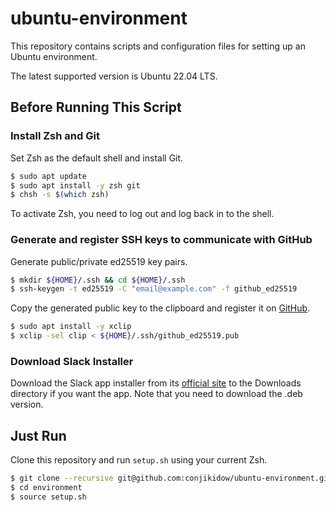 # ubuntu-environment
This repository contains scripts and configuration files for setting up an Ubuntu environment.

The latest supported version is Ubuntu 22.04 LTS.

## Before Running This Script
### Install Zsh and Git

Set Zsh as the default shell and install Git.

```bash
$ sudo apt update
$ sudo apt install -y zsh git
$ chsh -s $(which zsh)
```

To activate Zsh, you need to log out and log back in to the shell.

### Generate and register SSH keys to communicate with GitHub

Generate public/private ed25519 key pairs.

```zsh
$ mkdir ${HOME}/.ssh && cd ${HOME}/.ssh
$ ssh-keygen -t ed25519 -C "email@example.com" -f github_ed25519
```

Copy the generated public key to the clipboard and register it on [GitHub](https://github.com/settings/keys).

```zsh
$ sudo apt install -y xclip
$ xclip -sel clip < ${HOME}/.ssh/github_ed25519.pub
```

### Download Slack Installer

Download the Slack app installer from its [official site](https://slack.com/downloads/linux) to the Downloads directory if you want the app.
Note that you need to download the .deb version.

## Just Run

Clone this repository and run `setup.sh` using your current Zsh.

```zsh
$ git clone --recursive git@github.com:conjikidow/ubuntu-environment.git ${HOME}/environment
$ cd environment
$ source setup.sh
```

